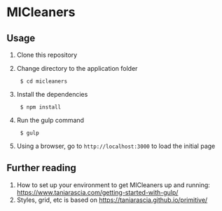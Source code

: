 # MICleaners


## Usage

1. Clone this repository

2. Change directory to the application folder

        $ cd micleaners

3. Install the dependencies

        $ npm install

4. Run the gulp command

        $ gulp

5. Using a browser, go to `http://localhost:3000` to load the initial page

## Further reading

1. How to set up your environment to get MICleaners up and running: https://www.taniarascia.com/getting-started-with-gulp/
2. Styles, grid, etc is based on https://taniarascia.github.io/primitive/
